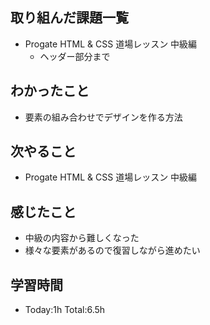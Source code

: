 ## 取り組んだ課題一覧
- Progate HTML & CSS 道場レッスン 中級編
  - ヘッダー部分まで
## わかったこと
- 要素の組み合わせでデザインを作る方法
## 次やること
- Progate HTML & CSS 道場レッスン 中級編
## 感じたこと
- 中級の内容から難しくなった
- 様々な要素があるので復習しながら進めたい
## 学習時間
- Today:1h Total:6.5h
